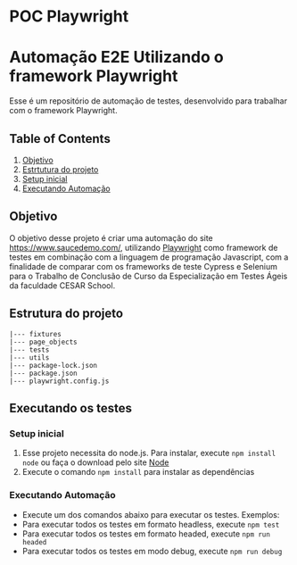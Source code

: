 # POC Playwright

# Automação E2E Utilizando o framework Playwright

Esse é um repositório de automação de testes, desenvolvido para trabalhar com o framework Playwright.

## Table of Contents

1. [Objetivo](#objetivo)
2. [Estrtutura do projeto](#estrutura-do-projeto)
5. [Setup inicial](#setup-inicial)
6. [Executando Automação](#executando-automação)

## Objetivo

O objetivo desse projeto é criar uma automação do site https://www.saucedemo.com/, utilizando [Playwright](https://playwright.dev/) como framework de testes em combinação com a linguagem de programação Javascript, com a finalidade de comparar com os frameworks de teste Cypress e Selenium para o Trabalho de Conclusão de Curso da Especialização em Testes Ágeis da faculdade CESAR School.

## Estrutura do projeto

```
|--- fixtures
|--- page_objects
|--- tests
|--- utils
|--- package-lock.json
|--- package.json
|--- playwright.config.js
```

## Executando os testes

### Setup inicial

1. Esse projeto necessita do node.js. Para instalar, execute `npm install node` ou faça o download pelo site [Node](https://nodejs.org/en/download/)
2. Execute o comando `npm install` para instalar as dependências

### Executando Automação

- Execute um dos comandos abaixo para executar os testes.
  Exemplos:
- Para executar todos os testes em formato headless, execute `npm test`
- Para executar todos os testes em formato headed, execute  `npm run headed`
- Para executar todos os testes em modo debug, execute  `npm run debug`
<p>
